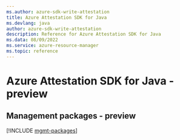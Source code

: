```yaml
---
ms.author: azure-sdk-write-attestation
title: Azure Attestation SDK for Java
ms.devlang: java
author: azure-sdk-write-attestation
description: Reference for Azure Attestation SDK for Java
ms.data: 08/09/2022
ms.service: azure-resource-manager
ms.topic: reference
---
```

# Azure Attestation SDK for Java - preview

## Management packages - preview
[!INCLUDE [mgmt-packages](attestation-mgmt-index.md)]